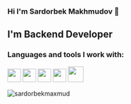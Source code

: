 ### Hi I'm Sardorbek Makhmudov 👋

<h2>I'm Backend Developer</h2>

### Languages and tools I work with:
<code><img src="https://www.pngkit.com/png/full/70-701450_python-logo-black-and-white-ps4-logo-white.png" width="30px"></code>
<code><img src="https://w7.pngwing.com/pngs/1005/511/png-transparent-web-development-html-logo-world-wide-web-consortium-create-html-signature-angle-text-rectangle-thumbnail.png" width="30px"/></code>
<code><img src="https://e7.pngegg.com/pngimages/10/113/png-clipart-django-web-development-web-framework-python-software-framework-django-text-trademark-thumbnail.png" width="30px"/></code>
<code><img src="https://c0.klipartz.com/pngpicture/28/601/gratis-png-ilustracion-del-logotipo-de-sql-base-de-datos-de-microsoft-sql-azure-servidor-de-microsoft-sql-base-de-datos-thumbnail.png" width="30px"/></code>
<code><img src="https://camo.githubusercontent.com/fbfcb9e3dc648adc93bef37c718db16c52f617ad055a26de6dc3c21865c3321d/68747470733a2f2f7777772e766563746f726c6f676f2e7a6f6e652f6c6f676f732f6769742d73636d2f6769742d73636d2d69636f6e2e737667" width="35px"/></code>
<p align="left"> <img src="https://komarev.com/ghpvc/?username=Sardorbekmaxmud&label=Profile%20views&color=0e75b6&style=flat" alt="sardorbekmaxmud"> </p>
<!--
**Sardorbekmaxmud/Sardorbekmaxmud** is a ✨ _special_ ✨ repository because its `README.md` (this file) appears on your GitHub profile.

Here are some ideas to get you started:
-->


<!-- 🔭 I’m currently working on ...
- 🌱 I’m currently learning ...
- 👯 I’m looking to collaborate on ...
- 🤔 I’m looking for help with ...
- 💬 Ask me about ...
- 📫 How to reach me: ...
- 😄 Pronouns: ...
- ⚡ Fun fact: ...
